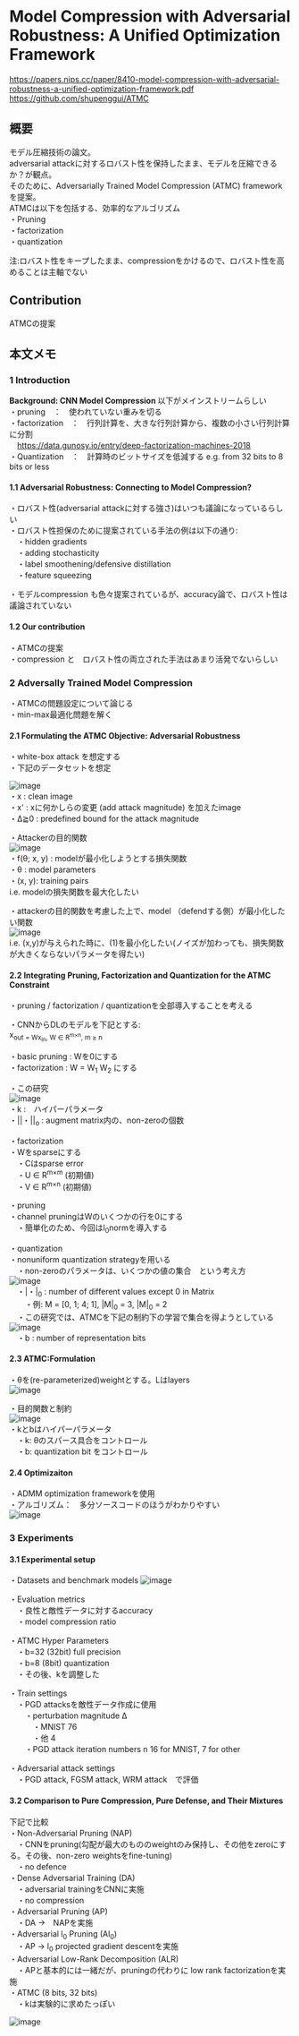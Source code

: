 # Model Compression with Adversarial Robustness: A Unified Optimization Framework  
  
https://papers.nips.cc/paper/8410-model-compression-with-adversarial-robustness-a-unified-optimization-framework.pdf  
https://github.com/shupenggui/ATMC  
  
## 概要  
モデル圧縮技術の論文。  
adversarial attackに対するロバスト性を保持したまま、モデルを圧縮できるか？が観点。  
そのために、Adversarially Trained Model Compression (ATMC) framework を提案。  
ATMCは以下を包括する、効率的なアルゴリズム  
・Pruning  
・factorization  
・quantization  
  
注:ロバスト性をキープしたまま、compressionをかけるので、ロバスト性を高めることは主軸でない  
  
## Contribution
ATMCの提案  
  
## 本文メモ  
  
### 1 Introduction  
  
<b> Background: CNN Model Compression </b>
以下がメインストリームらしい  
・pruning　：　使われていない重みを切る  
・factorization　：　行列計算を、大きな行列計算から、複数の小さい行列計算に分割  
　https://data.gunosy.io/entry/deep-factorization-machines-2018  
・Quantization　：　計算時のビットサイズを低減する e.g. from 32 bits to 8 bits or less  
  
#### 1.1  Adversarial Robustness: Connecting to Model Compression?  
・ロバスト性(adversarial attackに対する強さ)はいつも議論になっているらしい  
・ロバスト性担保のために提案されている手法の例は以下の通り:  
　・hidden gradients  
　・adding stochasticity  
　・label smoothening/defensive distillation  
　・feature squeezing  
  
・モデルcompression も色々提案されているが、accuracy論で、ロバスト性は議論されていない  
  
#### 1.2 Our contribution
・ATMCの提案  
・compression と　ロバスト性の両立された手法はあまり活発でないらしい  
  
### 2 Adversally Trained Model Compression  
・ATMCの問題設定について論じる  
・min-max最適化問題を解く  
  
#### 2.1 Formulating the ATMC Objective: Adversarial Robustness  
・white-box attack を想定する  
・下記のデータセットを想定  
  
![image](https://user-images.githubusercontent.com/30098187/76044699-72941400-5f9e-11ea-9285-f9b08654049a.png)  
 ・x : clean image  
 ・x' : xに何かしらの変更 (add attack magnitude) を加えたimage  
 ・Δ≧0 : predefined bound for the attack magnitude  
   
 ・Attackerの目的関数  
 ![image](https://user-images.githubusercontent.com/30098187/76044853-e2a29a00-5f9e-11ea-86ee-765cab202af0.png)  
・f(θ; x, y) : modelが最小化しようとする損失関数  
・θ : model parameters  
・(x, y): training pairs  
i.e. modelの損失関数を最大化したい  
  
・attackerの目的関数を考慮した上で、model （defendする側）が最小化したい関数  
![image](https://user-images.githubusercontent.com/30098187/76045117-93a93480-5f9f-11ea-9095-057bc60f3c29.png)  
i.e. (x,y)が与えられた時に、(1)を最小化したい(ノイズが加わっても、損失関数が大きくならないパラメータを得たい)  
  
#### 2.2 Integrating Pruning, Factorization and Quantization for the ATMC Constraint  
・pruning / factorization / quantizationを全部導入することを考える  
  
・CNNからDLのモデルを下記とする:  
x<sub>out  = Wx<sub>in</sub>, W ∈ R<sup>m×n</sup>, m ≥ n  
  
・basic pruning : Wを0にする  
・factorization : W = W<sub>1</sub> W<sub>2</sub> にする  
  
・この研究  
![image](https://user-images.githubusercontent.com/30098187/76048370-f2bf7700-5fa8-11ea-9a45-1c38a3d3dac0.png)  
・k :　ハイパーパラメータ  
・||・||<sub>o</sub> : augment matrix内の、non-zeroの個数  
  
・factorization  
・Wをsparseにする  
　・Cはsparse error  
　・U ∈ R<sup>m×m</sup> (初期値)  
　・V ∈ R<sup>m×n</sup> (初期値)  
  
・pruning  
・channel pruningはWのいくつかの行を0にする  
　・簡単化のため、今回はl<sub>0</sub>normを導入する  
  
・quantization  
・nonuniform quantization strategyを用いる  
　・non-zeroのパラメータは、いくつかの値の集合　という考え方  
 ![image](https://user-images.githubusercontent.com/30098187/76061126-37a5d680-5fc6-11ea-8aac-94b8219f3220.png)  
　・|・|<sub>0</sub> : number of different values except 0 in Matrix  
　　・例: M = [0, 1; 4; 1], |M|<sub>0</sub> = 3, |M|<sub>0</sub> = 2  
　・この研究では、ATMCを下記の制約下の学習で集合を得ようとしている  
![image](https://user-images.githubusercontent.com/30098187/76061763-94ee5780-5fc7-11ea-9255-4b99352e3b27.png)  
　・b : number of representation bits  
  
#### 2.3 ATMC:Formulation  
・θを(re-parameterized)weightとする。Lはlayers  
![image](https://user-images.githubusercontent.com/30098187/76062017-1e058e80-5fc8-11ea-9b85-87344aa37486.png)
  
・目的関数と制約  
![image](https://user-images.githubusercontent.com/30098187/76062093-51481d80-5fc8-11ea-944d-9812ce5091a6.png)  
・kとbはハイパーパラメータ  
　・k: θのスパース具合をコントロール  
　・b: quantization bit をコントロール  
  
#### 2.4 Optimizaiton  
・ADMM optimization frameworkを使用  
・アルゴリズム：　多分ソースコードのほうがわかりやすい  
![image](https://user-images.githubusercontent.com/30098187/76063113-67ef7400-5fca-11ea-875c-19a7219ca390.png)  
  
### 3 Experiments  
#### 3.1 Experimental setup  
・Datasets and benchmark models
![image](https://user-images.githubusercontent.com/30098187/76063633-77bb8800-5fcb-11ea-8f97-134166ce7a36.png)  
    
・Evaluation metrics  
　・良性と敵性データに対するaccuracy  
　・model compression ratio  
  
・ATMC Hyper Parameters  
　・b=32 (32bit) full precision  
　・b=8 (8bit) quantization  
　・その後、kを調整した  
  
・Train settings  
　・PGD attacksを敵性データ作成に使用  
　　・perturbation magnitude ∆  
　　　・MNIST 76  
　　　・他 4  
　　・PGD attack iteration numbers n 16 for MNIST, 7 for other  
  
・Adversarial attack settings  
　・PGD attack, FGSM attack, WRM attack　で評価  
  
#### 3.2 Comparison to Pure Compression, Pure Defense, and Their Mixtures  
下記で比較  
・Non-Adversarial Pruning (NAP)  
　・CNNをpruning(勾配が最大のもののweightのみ保持し、その他をzeroにする。その後、non-zero weightsをfine-tuning)  
　・no defence  
・Dense Adversarial Training (DA)  
　・adversarial trainingをCNNに実施  
　・no compression  
・Adversarial Pruning (AP)  
　・DA →　NAPを実施  
・Adversarial l<sub>0</sub> Pruning (Al<sub>0</sub>)  
　・AP → l<sub>0</sub> projected gradient descentを実施  
・Adversarial Low-Rank Decomposition (ALR)  
　・APと基本的には一緒だが、pruningの代わりに low rank factorizationを実施  
・ATMC (8 bits, 32 bits)  
　・kは実験的に求めたっぽい  
   
 ![image](https://user-images.githubusercontent.com/30098187/76182816-afb00e80-6209-11ea-8a84-abfdb07c520d.png)  
   
 
